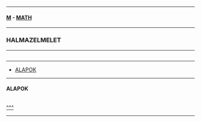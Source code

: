 
---

#### [M](https://github.com/ttltrk/TTT/blob/master/menu.md) - [MATH](https://github.com/ttltrk/TTT/tree/master/MATH/MATH.md)

---

### HALMAZELMELET

---

```

```

---

* [ALAPOK](#)

---

#### ALAPOK

```

```

[^^^](#HALMAZELMELET)

---
